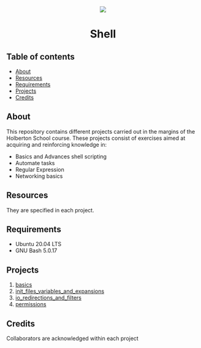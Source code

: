 <div align="center">

<img src="https://apply.holbertonschool.com/holberton-logo.png" />
<h1> Shell </h1>

</div>

## Table of contents
* [About](#about)
* [Resources](#resources)
* [Requirements](#requirements)
* [Projects](#projects)
* [Credits](#credits)

## About
This repository contains different projects carried out in the margins of the Holberton School course. These projects consist of exercises aimed at acquiring and reinforcing knowledge in:
* Basics and Advances shell scripting
* Automate tasks
* Regular Expression
* Networking basics

## Resources
They are specified in each project.

## Requirements
* Ubuntu 20.04 LTS
* GNU Bash 5.0.17

## Projects
1. [basics](./basics)
2. [init_files_variables_and_expansions](./init_files_variables_and_expansions)
3. [io_redirections_and_filters](./io_redirections_and_filters)
4. [permissions](./permissions)

## Credits
Collaborators are acknowledged within each project
